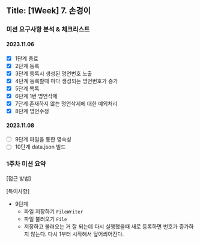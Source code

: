 ## Title: [1Week] 7. 손경이

### 미션 요구사항 분석 & 체크리스트

#### 2023.11.06
- [X] 1단계 종료
- [X] 2단계 등록
- [X] 3단계 등록시 생성된 명언번호 노출
- [X] 4단계 등록할때 마다 생성되는 명언번호가 증가
- [X] 5단계 목록
- [X] 6단계 1번 명언삭제
- [X] 7단계 존재하지 않는 명언삭제에 대한 예외처리
- [X] 8단계 명언수정

#### 2023.11.08
- [ ] 9단계 파일을 통한 영속성
- [ ] 10단계 data.json 빌드

### 1주차 미션 요약

[접근 방법]



[특이사항]

- 9단계
  - 파일 저장하기 `FileWriter`
  - 파일 불러오기 `File`
  - 저장하고 불러오는 거 잘 되는데 다시 실행했을때
    새로 등록하면 번호가 증가하지 않는다.
    다시 1부터 시작해서 덮어씌어진다.